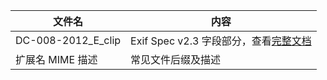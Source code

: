 文件名|内容
---|---
DC-008-2012_E_clip|Exif Spec v2.3 字段部分，查看[完整文档](http://www.cipa.jp/std/documents/e/DC-008-2012_E.pdf)
扩展名 MIME 描述|常见文件后缀及描述
